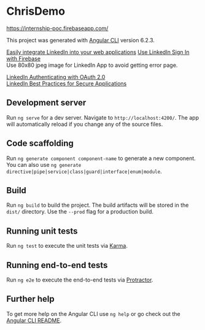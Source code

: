# ChrisDemo
https://internship-poc.firebaseapp.com/

This project was generated with [Angular CLI](https://github.com/angular/angular-cli) version 6.2.3.

[Easily integrate LinkedIn into your web applications](https://developer.linkedin.com/docs/getting-started-js-sdk)
[Use LinkedIn Sign In with Firebase](https://github.com/firebase/functions-samples/tree/master/linkedin-auth)  
Use 80x80 jpeg image for LinkedIn App to avoid getting error page.

[LinkedIn Authenticating with OAuth 2.0](https://developer.linkedin.com/docs/oauth2)  
[LinkedIn Best Practices for Secure Applications](https://developer.linkedin.com/docs/best-practices)  

## Development server

Run `ng serve` for a dev server. Navigate to `http://localhost:4200/`. The app will automatically reload if you change any of the source files.

## Code scaffolding

Run `ng generate component component-name` to generate a new component. You can also use `ng generate directive|pipe|service|class|guard|interface|enum|module`.

## Build

Run `ng build` to build the project. The build artifacts will be stored in the `dist/` directory. Use the `--prod` flag for a production build.

## Running unit tests

Run `ng test` to execute the unit tests via [Karma](https://karma-runner.github.io).

## Running end-to-end tests

Run `ng e2e` to execute the end-to-end tests via [Protractor](http://www.protractortest.org/).

## Further help

To get more help on the Angular CLI use `ng help` or go check out the [Angular CLI README](https://github.com/angular/angular-cli/blob/master/README.md).
